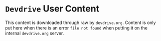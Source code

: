 # `Devdrive` User Content
This content is downloaded through raw by `devdrive.org`.
Content is only put here when there is an error `file not found` when putting it on the internal `devdrive.org` server.
